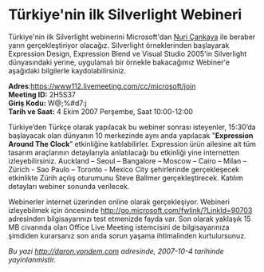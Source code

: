 # Türkiye'nin ilk Silverlight Webineri 

Türkiye'nin ilk Silverlight webinerini Microsoft'dan [Nuri
Çankaya](http://www.nuricankaya.com) ile beraber yarın gerçekleştiriyor
olacağız. Silverlight örneklerinden başlayarak Expression Design,
Expression Blend ve Visual Studio 2005'in Silverlight dünyasındaki
yerine, uygulamalı bir örnekle bakacağımız Webiner'e aşağıdaki
bilgilerle kaydolabilirsiniz.

**Adres**:<https://www112.livemeeting.com/cc/microsoft/join>\
**Meeting ID:** 2H5S37\
 **Giriş Kodu:** W@;%\#d7:j\
 **Tarih ve Saat:** 4 Ekim 2007 Perşembe, Saat 10:00-12:00

Türkiye’den Türkçe olarak yapılacak bu webiner sonrası isteyenler,
15:30’da başlayacak olan dünyanın 10 merkezinde aynı anda yapılacak
"**Expression Around The Clock**” etkinliğine katılabilirler. Expression
ürün ailesine ait tüm tasarım araçlarının detaylarıyla anlatılacağı bu
etkinliği yine internetten izleyebilirsiniz. Auckland – Seoul –
Bangalore – Moscow – Cairo – Milan – Zürich - Sao Paulo – Toronto -
Mexico City şehirlerinde gerçekleşecek etkinlikte Zürih açılış oturumunu
Steve Ballmer gerçekleştirecek. Katılım detayları webiner sonunda
verilecek.

Webinerler internet üzerinden online olarak gerçekleşiyor. Webineri
izleyebilmek için öncesinde
<http://go.microsoft.com/fwlink/?LinkId=90703> adresinden
bilgisayarınızı test etmenizde fayda var. Son olarak yaklaşık 15 MB
civarında olan Office Live Meeting istemcisini de bilgisayarınıza
şimdiden kurarsanız son anda sorun yaşama ihtimalinden kurtulursunuz.


*Bu yazi http://daron.yondem.com adresinde, 2007-10-4 tarihinde yayinlanmistir.*